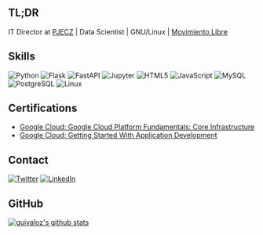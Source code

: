 ## TL;DR

IT Director at [PJECZ](https://www.pjecz.gob.mx) | Data Scientist | GNU/Linux | [Movimiento Libre](https://movimientolibre.com)

## Skills

![Python](https://img.shields.io/badge/Python-3776AB?style=for-the-badge&logo=python&logoColor=white)
![Flask](https://img.shields.io/badge/Flask-000000?style=for-the-badge&logo=flask&logoColor=white)
![FastAPI](https://img.shields.io/badge/fastapi-109989?style=for-the-badge&logo=FASTAPI&logoColor=white)
![Jupyter](https://img.shields.io/badge/Jupyter-F37626.svg?&style=for-the-badge&logo=Jupyter&logoColor=white)
![HTML5](https://img.shields.io/badge/HTML5-E34F26?style=for-the-badge&logo=html5&logoColor=white)
![JavaScript](https://img.shields.io/badge/JavaScript-F7DF1E?style=for-the-badge&logo=javascript&logoColor=black)
![MySQL](https://img.shields.io/badge/MySQL-00000F?style=for-the-badge&logo=mysql&logoColor=white)
![PostgreSQL](https://img.shields.io/badge/PostgreSQL-316192?style=for-the-badge&logo=postgresql&logoColor=white)
![Linux](https://img.shields.io/badge/Linux-FCC624?style=for-the-badge&logo=linux&logoColor=black)

## Certifications

- [Google Cloud: Google Cloud Platform Fundamentals: Core Infrastructure](https://www.coursera.org/account/accomplishments/verify/75LY3F5LM57E)
- [Google Cloud: Getting Started With Application Development](https://www.coursera.org/account/accomplishments/verify/T24NTA2ZYV5H)

## Contact

[![Twitter](https://img.shields.io/badge/Twitter-1DA1F2?style=for-the-badge&logo=twitter&logoColor=white)](https://twitter.com/guivaloz)
[![LinkedIn](https://img.shields.io/badge/LinkedIn-0077B5?style=for-the-badge&logo=linkedin&logoColor=white)](https://www.linkedin.com/in/guivaloz/)

## GitHub

[![guivaloz's github stats](https://github-readme-stats.vercel.app/api?username=guivaloz&count_private=true&show_icons=true&theme=radical&hide_rank=false)](https://github.com/guivaloz)
